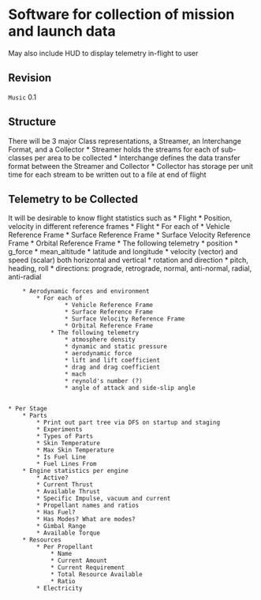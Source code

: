 # Software for collection of mission and launch data
May also include HUD to display telemetry in-flight to user

## Revision
`Music` 0.1

## Structure
There will be 3 major Class representations, a Streamer, an Interchange Format, and a Collector
    * Streamer holds the streams for each of sub-classes per area to be collected
    * Interchange defines the data transfer format between the Streamer and Collector
    * Collector has storage per unit time for each stream to be written out to a file at end of flight

## Telemetry to be Collected
It will be desirable to know flight statistics such as 
    * Flight
        * Position, velocity in different reference frames
            * Flight 
                * For each of 
                    * Vehicle Reference Frame
                    * Surface Reference Frame
                    * Surface Velocity Reference Frame
                    * Orbital Reference Frame
                * The following telemetry
                    * position
                    * g_force
                    * mean_altitude
                    * latitude and longitude
                    * velocity (vector) and speed (scalar) both horizontal and vertical
                    * rotation and direction
                    * pitch, heading, roll
                    * directions: prograde, retrograde, normal, anti-normal, radial, anti-radial

        * Aerodynamic forces and environment
            * For each of 
                    * Vehicle Reference Frame
                    * Surface Reference Frame
                    * Surface Velocity Reference Frame
                    * Orbital Reference Frame
                * The following telemetry
                    * atmosphere density
                    * dynamic and static pressure
                    * aerodynamic force
                    * lift and lift coefficient
                    * drag and drag coefficient
                    * mach
                    * reynold's number (?)
                    * angle of attack and side-slip angle


    * Per Stage
        * Parts
            * Print out part tree via DFS on startup and staging
            * Experiments
            * Types of Parts
            * Skin Temperature
            * Max Skin Temperature
            * Is Fuel Line
            * Fuel Lines From
        * Engine statistics per engine
            * Active?
            * Current Thrust
            * Available Thrust
            * Specific Impulse, vacuum and current
            * Propellant names and ratios
            * Has Fuel?
            * Has Modes? What are modes?
            * Gimbal Range
            * Available Torque
        * Resources
            * Per Propellant
                * Name
                * Current Amount
                * Current Requirement
                * Total Resource Available
                * Ratio
            * Electricity